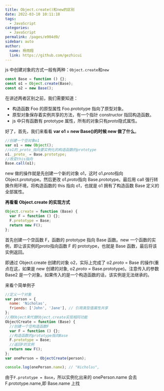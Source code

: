 ```yaml
---
title: Object.create()和new的区别
date: 2022-03-10 10:11:18
tags:
  - JavaScript
categories:
  - JavaScript
permalink: /pages/e904d9/
sidebar: auto
author:
  name: 杨雨翔
  link: https://github.com/gezhicui
---
```


js 中创建对象的方式一般有两种：`Object.create`和`new`

```js
const Base = function () {};
const o1 = Object.create(Base);
const o2 = new Base();
```

在讲述两者区别之前，我们需要知道：

- 构造函数 Foo 的原型属性 Foo.prototype 指向了原型对象。
- 原型对象保存着实例共享的方法，有一个指针 constructor 指回构造函数。
- js 中只有函数有 prototype 属性，所有的对象只有*proto*隐式属性。

好了，首先，我们来看看 **var o1 = new Base()的时候 new 做了什么**。

```js
//创建一个空对象o1
var o1 = new Object();
//o1的_proto_指向要实例化的构造函数的prototype
o1._proto_ = Base.prototype;
//改变this指向
Base.call(o1);
```

new 做的操作就是先创建一个新的对象 o1，这时 o1.*proto*指向 Object.prototype。然后更改 o1.*proto*指向 Base.prototype。最后用 call 强行转换作用环境，将构造函数的 this 指向 o1，也就是 o1 拥有了构造函数 Base 定义的全部属性。

**再看看 Object.create 的实现方式**

```js
Object.create = function (Base) {
  var F = function () {};
  F.prototype = Base;
  return new F();
};
```

首先创建一个空函数 F，函数的 prototype 指向 Base 函数。new 一个函数的实例，即让该实例的*proto*指向函数 F 的 prototype，也就是 Base 函数，最后将该实例返回。

即通过 Object.create 创建的对象 o2，实际上完成了 o2._proto_ = Base 的操作(重点在这，如果是 new 创建的对象, o2._proto_ = Base.prototype)。注意传入的参数 Base2 是一个对象。如果传入的是一个构造函数的话，该实例是无法继承的。

来看个简单例子

```js
//定义一个对象
var person = {
  name: 'Nicholas',
  friends: ['John', 'Jane'], // 引用类型值属性共享
};
//用Object来代替Object.create实现相同功能
ObjectCreate = function (Base) {
  //创建一个空构造函数F
  var F = function () {};
  //构造函数的prototype指向Base
  F.prototype = Base;
  //返回F的实例
  return new F();
};
var onePerson = ObjectCreate(person);

console.log(onePerson.name); // "Nicholas",
```

由于`F.prototype = Base`，所以实例化出来的 onePerson.name 会去 F.prototype.name,即 Base.name 上找
